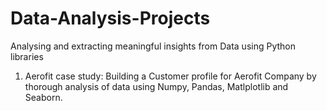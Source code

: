# Data-Analysis-Projects
Analysing and extracting meaningful insights from Data using Python libraries

1. Aerofit case study:
   Building a Customer profile for Aerofit Company by thorough analysis of data using Numpy, Pandas, Matlplotlib and Seaborn.
